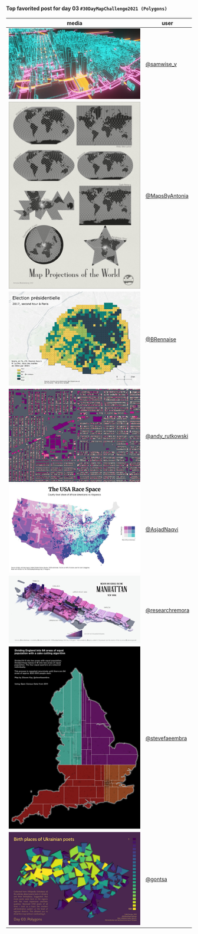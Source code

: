 #### Top favorited post for day 03 `#30DayMapChallenge2021 (Polygons)`

| media | user | 
|-------|------|
| ![image](../uploads/c6c69ef34429cebc4e7287261f9af6fd/image.png) |[@samwise_v](https://twitter.com/samwise_v/status/1455958411766546440)|
| ![image](../uploads/930135237b8cc1a285a8935a5216cb69/image.png) |[@MapsByAntonia](https://twitter.com/MapsByAntonia/status/1456167613415972867)|
| ![image](../uploads/28c6ac6eb227465a6b4646778848ab2e/image.png) |[@BRennaise](https://twitter.com/BRennaise/status/1455935886894551042)| 
| ![image](../uploads/70f85d022336ef9f5b3bdeeb40e0dc74/image.png) |[@andy_rutkowski](https://twitter.com/andy_rutkowski/status/1456143848460062724)| 
| ![image](../uploads/d3bfd7b02c7f914590ed133947491727/image.png) |[@AsjadNaqvi](https://twitter.com/AsjadNaqvi/status/1455884074648805385)| 
| ![image](../uploads/afd18c73a2384a7a461526091a1bbf91/image.png) |[@researchremora](https://twitter.com/researchremora/status/1455935183648088073)| 
| ![image](../uploads/538ea852178a729bb903334c6561c636/image.png) |[@stevefaeembra](https://twitter.com/stevefaeembra/status/1455800991010467848)| 
| ![image](../uploads/66f0835483afc886352bcf15255bc874/image.png) |[@gontsa](https://twitter.com/gontsa/status/1456016139193044997)| 
